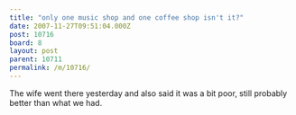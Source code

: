 ```yaml
---
title: "only one music shop and one coffee shop isn't it?"
date: 2007-11-27T09:51:04.000Z
post: 10716
board: 8
layout: post
parent: 10711
permalink: /m/10716/
---
```

The wife went there yesterday and also said it was a bit poor, still probably better than what we had.
